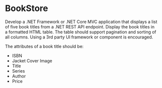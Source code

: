 # BookStore
Develop a .NET Framework or .NET Core MVC application that displays a list of five book titles from a .NET REST API endpoint.  Display the book titles in a formatted HTML table.  The table should support pagination and sorting of all columns.  Using a 3rd party UI framework or component is encouraged.

The attributes of a book title should be:
-	ISBN
-	Jacket Cover Image
-	Title
-	Series
-	Author
-	Price